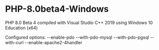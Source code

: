 # PHP-8.0beta4-Windows
PHP 8.0 Beta 4 compiled with Visual Studio C++ 2019 using Windows 10 Education (x64)

Configured options:
--enable-pdo --with-pdo-mysql --with-pdo-pgsql --with-curl --enable-apache2-4handler